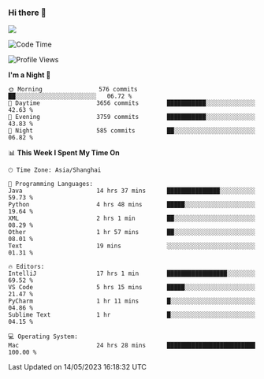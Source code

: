 ### Hi there 👋

<!--
**JJAYCHEN1e/jjaychen1e** is a ✨ _special_ ✨ repository because its `README.md` (this file) appears on your GitHub profile.

Here are some ideas to get you started:

- 🔭 I’m currently working on ...
- 🌱 I’m currently learning ...
- 👯 I’m looking to collaborate on ...
- 🤔 I’m looking for help with ...
- 💬 Ask me about ...
- 📫 How to reach me: ...
- 😄 Pronouns: ...
- ⚡ Fun fact: ...
-->

[![](https://github-readme-stats.vercel.app/api?username=jjaychen1e&show_icons=true)](https://github.com/jjaychen1e/github-readme-stats?count_private=true)

<!--START_SECTION:waka-->
![Code Time](http://img.shields.io/badge/Code%20Time-685%20hrs%202%20mins-blue)

![Profile Views](http://img.shields.io/badge/Profile%20Views-0-blue)

**I'm a Night 🦉** 

```text
🌞 Morning                576 commits         ██░░░░░░░░░░░░░░░░░░░░░░░   06.72 % 
🌆 Daytime                3656 commits        ███████████░░░░░░░░░░░░░░   42.63 % 
🌃 Evening                3759 commits        ███████████░░░░░░░░░░░░░░   43.83 % 
🌙 Night                  585 commits         ██░░░░░░░░░░░░░░░░░░░░░░░   06.82 % 
```


📊 **This Week I Spent My Time On** 

```text
🕑︎ Time Zone: Asia/Shanghai

💬 Programming Languages: 
Java                     14 hrs 37 mins      ███████████████░░░░░░░░░░   59.73 % 
Python                   4 hrs 48 mins       █████░░░░░░░░░░░░░░░░░░░░   19.64 % 
XML                      2 hrs 1 min         ██░░░░░░░░░░░░░░░░░░░░░░░   08.29 % 
Other                    1 hr 57 mins        ██░░░░░░░░░░░░░░░░░░░░░░░   08.01 % 
Text                     19 mins             ░░░░░░░░░░░░░░░░░░░░░░░░░   01.31 % 

🔥 Editors: 
IntelliJ                 17 hrs 1 min        █████████████████░░░░░░░░   69.52 % 
VS Code                  5 hrs 15 mins       █████░░░░░░░░░░░░░░░░░░░░   21.47 % 
PyCharm                  1 hr 11 mins        █░░░░░░░░░░░░░░░░░░░░░░░░   04.86 % 
Sublime Text             1 hr                █░░░░░░░░░░░░░░░░░░░░░░░░   04.15 % 

💻 Operating System: 
Mac                      24 hrs 28 mins      █████████████████████████   100.00 % 
```


 Last Updated on 14/05/2023 16:18:32 UTC
<!--END_SECTION:waka-->
